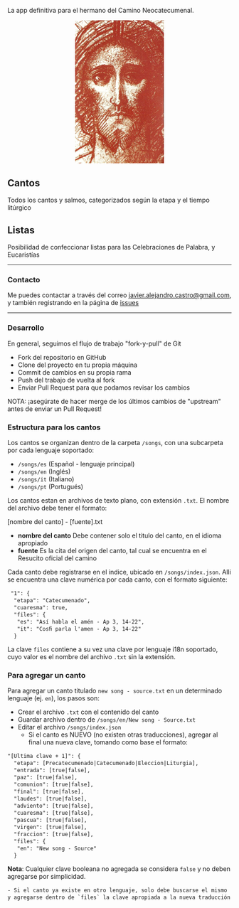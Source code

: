 La app definitiva para el hermano del Camino Neocatecumenal.

<p style="text-align: center">
<img src="img/cristo.jpg" width="200px" />
</p>


## Cantos
Todos los cantos y salmos, categorizados según la etapa y el tiempo litúrgico

## Listas
Posibilidad de confeccionar listas para las Celebraciones de Palabra, y Eucaristías

----

### Contacto
Me puedes contactar a través del correo javier.alejandro.castro@gmail.com, y también registrando en la página de [issues](https://github.com/jacargentina/iResucito/issues)

----

### Desarrollo
En general, seguimos el flujo de trabajo "fork-y-pull" de Git

- Fork del repositorio en GitHub
- Clone del proyecto en tu propia máquina
- Commit de cambios en su propia rama
- Push del trabajo de vuelta al fork
- Enviar Pull Request para que podamos revisar los cambios

NOTA: ¡asegúrate de hacer merge de los últimos cambios de "upstream" antes de enviar un Pull Request!

### Estructura para los cantos
Los cantos se organizan dentro de la carpeta `/songs`, con una subcarpeta por cada lenguaje soportado:

  - `/songs/es` (Español - lenguaje principal)
  - `/songs/en` (Inglés)
  - `/songs/it` (Italiano)
  - `/songs/pt` (Portugués)

Los cantos estan en archivos de texto plano, con extensión `.txt`. El nombre del archivo debe tener el formato:

  [nombre del canto] - [fuente].txt

  - **nombre del canto** Debe contener solo el titulo del canto, en el idioma apropiado
  - **fuente** Es la cita del origen del canto, tal cual se encuentra en el Resucito oficial del camino

Cada canto debe registrarse en el indice, ubicado en `/songs/index.json`. Alli se encuentra una clave numérica por cada canto, con el formato siguiente:

```
 "1": {
  "etapa": "Catecumenado",
  "cuaresma": true,
  "files": {
   "es": "Así habla el amén - Ap 3, 14-22",
   "it": "Cosﬁ parla l'amen - Ap 3, 14-22"
  }
```

La clave `files` contiene a su vez una clave por lenguaje i18n soportado, cuyo valor es el nombre del archivo `.txt` sin la extensión.

### Para agregar un canto
Para agregar un canto titulado `new song - source.txt` en un determinado lenguaje (ej. `en`), los pasos son:

- Crear el archivo `.txt` con el contenido del canto
- Guardar archivo dentro de `/songs/en/New song - Source.txt`
- Editar el archivo `/songs/index.json`
    - Si el canto es NUEVO (no existen otras traducciones), agregar al final una nueva clave, tomando como base el formato:
```
"[Ultima clave + 1]": {
  "etapa": [Precatecumenado|Catecumenado|Eleccion|Liturgia],
  "entrada": [true|false],
  "paz": [true|false],
  "comunion": [true|false],
  "final": [true|false],
  "laudes": [true|false],
  "adviento": [true|false],
  "cuaresma": [true|false],
  "pascua": [true|false],
  "virgen": [true|false],
  "fraccion": [true|false],
  "files": {
   "en": "New song - Source"
  }
```

**Nota**: Cualquier clave booleana no agregada se considera `false` y no deben agregarse por simplicidad.

    - Si el canto ya existe en otro lenguaje, solo debe buscarse el mismo y agregarse dentro de `files` la clave apropiada a la nueva traducción
